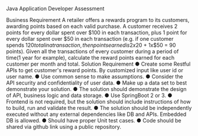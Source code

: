 Java Application Developer Assessment


Business Requirement
A retailer offers a rewards program to its customers, awarding points based on each valid purchase. A customer receives 2 points for every dollar spent over $100 in each transaction, plus 1 point for every dollar spent over $50 in each transaction (e.g. if one customer spends $120 total in a transaction, then points earned is 2x$20 + 1x$50 = 90 points).
Given all the transactions of every customer during a period of time(1 year for example), calculate the reward points earned for each customer per month and total.
Solution Requirement
●	Create some Restful APIs to get customer's reward points. By customized input like user id or user name.
●	Use common sense to make assumptions.
●	Consider the API security and confidentiality of user data.
●	Make up a data set to best demonstrate your solution.
●	The solution should demonstrate the design of API, business logic and data storage.
●	Use SpringBoot 2 or 3.
●	Frontend is not required, but the solution should include instructions of how to build, run and validate the result.
●	The solution should be independently executed without any external dependencies like DB and APIs. Embedded DB is allowed.
●	Should have proper Unit test cases.
●	Code should be shared via github link using a public repository.

